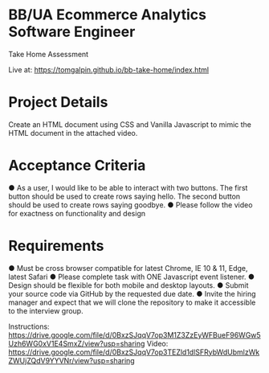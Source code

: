 # BB/UA Ecommerce Analytics Software Engineer
Take Home Assessment

Live at:  https://tomgalpin.github.io/bb-take-home/index.html

# Project Details
Create an HTML document using CSS and Vanilla Javascript to mimic the HTML document in the ​attached video​.

# Acceptance Criteria
● As a user, I would like to be able to interact with two buttons. The first button should be
used to create rows saying hello. The second button should be used to create rows
saying goodbye.
● Please follow the video for exactness on functionality and design

# Requirements
● Must be cross browser compatible for latest Chrome, IE 10 & 11, Edge, latest Safari
● Please complete task with ​ONE​ Javascript event listener.
● Design should be flexible for both mobile and desktop layouts.
● Submit your source code via GitHub by the requested due date.
● Invite the hiring manager and expect that we will clone the repository to make it accessible to the interview group.

Instructions: https://drive.google.com/file/d/0BxzSJqqV7op3M1Z3ZzEyWFBueF96WGw5Uzh6WG0xV1E4SmxZ/view?usp=sharing
Video: https://drive.google.com/file/d/0BxzSJqqV7op3TEZld1dlSFRybWdUbmlzWkZWUjZQdV9YYVNr/view?usp=sharing